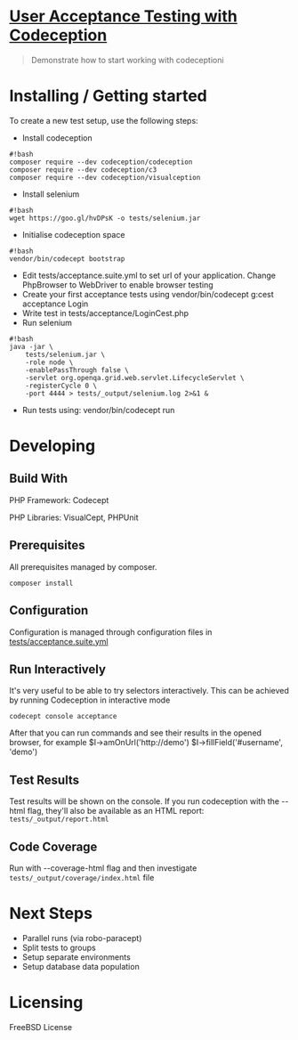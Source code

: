 [ User Acceptance Testing with Codeception](https://github.com/)
===
> Demonstrate how to start working with codeceptioni

Installing / Getting started
===

To create a new test setup, use the following steps:

* Install codeception
```shell
#!bash
composer require --dev codeception/codeception
composer require --dev codeception/c3
composer require --dev codeception/visualception
```
* Install selenium
```shell
#!bash
wget https://goo.gl/hvDPsK -o tests/selenium.jar
```

* Initialise codeception space
```shell
#!bash
vendor/bin/codecept bootstrap
```
* Edit tests/acceptance.suite.yml to set url of your application. Change PhpBrowser to WebDriver to enable browser testing
* Create your first acceptance tests using vendor/bin/codecept g:cest acceptance Login
* Write test in tests/acceptance/LoginCest.php
* Run selenium
```shell
#!bash
java -jar \
    tests/selenium.jar \
    -role node \
    -enablePassThrough false \
    -servlet org.openqa.grid.web.servlet.LifecycleServlet \
    -registerCycle 0 \
    -port 4444 > tests/_output/selenium.log 2>&1 &
```
* Run tests using: vendor/bin/codecept run

Developing
===

Build With
---
PHP Framework: Codecept

PHP Libraries: VisualCept, PHPUnit

Prerequisites
---
All prerequisites managed by composer.
```shell
composer install
```

Configuration
---
Configuration is managed through configuration files in [tests/acceptance.suite.yml](/tests/acceptance.suite.yml)

Run Interactively
---
It's very useful to be able to try selectors interactively. This can be achieved by running Codeception in interactive mode
```shell
codecept console acceptance
```

After that you can run commands and see their results in the opened browser, for example
$I->amOnUrl('http://demo')
$I->fillField('#username', 'demo')

Test Results
---
Test results will be shown on the console.
If you run codeception with the --html flag, they'll also be available as an HTML report: `tests/_output/report.html`

Code Coverage
---
Run with --coverage-html flag and then investigate `tests/_output/coverage/index.html` file

Next Steps
===
- Parallel runs (via robo-paracept)
- Split tests to groups
- Setup separate environments
- Setup database data population

Licensing
===
FreeBSD License
